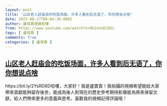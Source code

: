 ```yaml
---
layout: post
title: "山区老人赶庙会的吃饭场面，许多人看到后无语了，你你想说点啥"
date: 2023-08-27T00:04:39.000Z
author: 盧保貴視覺影像
from: https://www.youtube.com/watch?v=9k2onnEC0ds
tags: [ 盧保貴 ]
comments: True
categories: [ 盧保貴 ]
---
```

<!--1693094679000-->
[山区老人赶庙会的吃饭场面，许多人看到后无语了，你你想说点啥](https://www.youtube.com/watch?v=9k2onnEC0ds)
------

<div>
https://bit.ly/2YsRD8D哈嘍，大家好！我是盧寶貴！我拍攝的視頻希望能給大家帶來貢獻能夠留存後世，能成為後人對現在的歷史參考期待影像能為將來保留文獻，給人們帶來更多的意義與思考。喜歡我的視頻記得評論哦！
</div>

